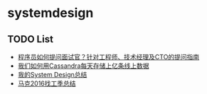 # systemdesign

## TODO List
* [程序员如何提问面试官？针对工程师、技术经理及CTO的提问指南](
https://mp.weixin.qq.com/s?__biz=MzAwMDU1MTE1OQ==&mid=2653548609&idx=1&sn=4c76d4e83ef5def978a496dcb124dcee&chksm=813a61d9b64de8cf6bc8eb8dedbce187881f468886842e24a1af2685ef40d815dc961fc458b6&mpshare=1&scene=1&srcid=0420e1rMvdQRGUwehIGGdUj8&key=126df665731994ec774ec85abbc511ff14e82136ecdd21b89a7419d79bbb07da7e728f336376f797ef4b35ab3164f54d4dc9054617577e285c90efad12e45bb5acf94e93aeb0c5b91dd891a35cd829eb&ascene=0&uin=MTI0MjAwNDczMw%3D%3D&devicetype=iMac+MacBookPro13%2C2+OSX+OSX+10.12.3+build(16D32)&version=12020110&nettype=WIFI&fontScale=100&pass_ticket=JQSKDQ0hT2Q3vDcliz0TduPZJTwupFbRF7tWVU%2B6n1%2FQkQbu0LCsnTZE0Y%2Fg70PG)
* [我们如何用Cassandra每天存储上亿条线上数据](http://mp.weixin.qq.com/s?__biz=MzAwMDU1MTE1OQ==&mid=2653548605&idx=1&sn=d9bf0f57ed4bc1c0fca75b980ba8cddb&chksm=813a61a5b64de8b3c61eccaf71e1e2d835dba955a306328361807cec9adfbdbc682831e4e5c8&scene=21#wechat_redirect)
* [我的System Design总结](https://www.mitbbs.com/mwap/forum/article.php?board=JobHunting&groupid=32777529&content_type=all)
* [马克2016找工季总结](http://www.1point3acres.com/bbs/forum.php?mod=viewthread&tid=202532&from=singlemessage&isappinstalled=1)
